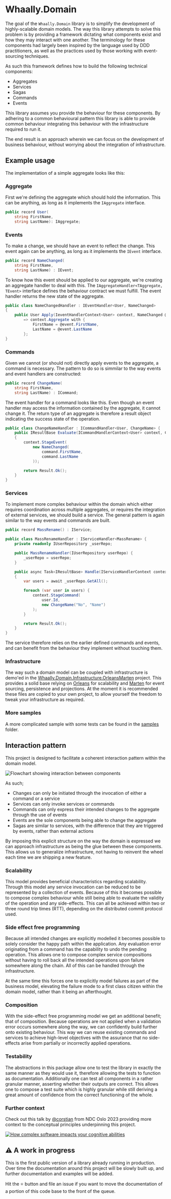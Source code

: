 # Whaally.Domain

The goal of the `Whaally.Domain` library is to simplify the development of highly-scalable domain models. The way this library attempts to solve this problem is by providing a framework dictating what components exist and how they may interact with one another. The terminology for these components had largely been inspired by the language used by DDD practitioners, as well as the practices used by those working with event-sourcing techniques.

As such this framework defines how to build the following technical components:

- Aggregates
- Services
- Sagas
- Commands
- Events

This library assumes you provide the behaviour for these components. By adhering to a common behavioural pattern this library is able to provide common behaviour integrating this behaviour with the infrastructure required to run it.

The end result is an approach wherein we can focus on the development of business behaviour, without worrying about the integration of infrastructure.

## Example usage
The implementation of a simple aggregate looks like this:

### Aggregate
First we're defining the aggregate which should hold the information. This can be anything, as long as it implements the `IAggregate` interface.

```csharp
public record User(
    string FirstName,
    string LastName): IAggregate;
```

### Events
To make a change, we should have an event to reflect the change. This event again can be anything, as long as it implements the `IEvent` interface.

```csharp
public record NameChanged(
    string FirstName,
    string LastName) : IEvent;
```

To know how this event should be applied to our aggregate, we're creating an aggregate handler to deal with this. The `IAggregateHandler<TAggregate, TEvent>` interface defines the behaviour contract we must fulfill. The event handler returns the new state of the aggregate.

```csharp
public class NameChangedHandler : IEventHandler<User, NameChanged>
{
    public User Apply(IeventHandlerContext<User> context, NameChanged @event)
        => context.Aggregate with {
            FirstName = @event.FirstName,
            LastName = @event.LastName
        };
}
```

### Commands
Given we cannot (or should not) directly apply events to the aggregate, a command is necessary. The pattern to do so is simmilar to the way events and event handlers are constructed:

```csharp
public record ChangeName(
    string FirstName,
    string LastName) : ICommand;
```

The event handler for a command looks like this. Even though an event handler may access the information contained by the aggregate, it cannot change it. The return type of an aggregate is therefore a result object indicating the success state of the operation.

```csharp
public class ChangeNameHandler : ICommandHandler<User, ChangeName> {
    public IResultBase Evaluate(ICommandHandlerContext<User> context, ChangeName command)
    {
        context.StageEvent(
            new NameChanged(
                command.FirstName,
                command.LastName
            ));

        return Result.Ok();
    }
}
```

### Services
To implement more complex behaviour within the domain which either requires coordination across multiple aggregates, or requires the integration of external services, we should build a service. The general pattern is again similar to the way events and commands are built.

```csharp
public record MassRename() : IService;
```


```csharp
public class MassRenameHandler : IServiceHandler<MassRename> {
    private readonly IUserRepository _userRepo;

    public MassRenameHandler(IUserRepository userRepo) {
        _userRepo = userRepo;
    }

    public async Task<IResultBase> Handle(IServiceHandlerContext context, MassRename service)
    {
        var users = await _userRepo.GetAll();

        foreach (var user in users) {
            context.StageCommand(
                user.Id,
                new ChangeName("No", "Name")
            );
        }

        return Result.Ok();
    }
}
```

The service therefore relies on the earlier defined commands and events, and can benefit from the behaviour they implement without touching them.

### Infrastructure
The way such a domain model can be coupled with infrastructure is demo'ed in the [Whaally.Domain.Infrastructure.OrleansMarten](src/Whaally.Domain.Infrastructure.OrleansMarten/) project. This provides a solid base relying on [Orleans](https://github.com/dotnet/orleans) for scalability and [Marten](https://martendb.io/) for event sourcing, persistence and projections. At the moment it is recommended these files are copied to your own project, to allow yourself the freedom to tweak your infrastructure as required.

### More samples
A more complicated sample with some tests can be found in the [samples](samples/) folder.


## Interaction pattern
This project is designed to facilitate a coherent interaction pattern within the domain model. 

![Flowchart showing interaction between components](./assets/Domain%20Structure.drawio.svg)

As such; 
- Changes can only be initiated through the invocation of either a command or a service
- Services can only invoke services or commands
- Commands can only express their intended changes to the aggregate through the use of events
- Events are the sole components being able to change the aggregate
- Sagas are similar to services, with the difference that they are triggered by events, rather than external actions

By imposing this explicit structure on the way the domain is expressed we can approach infrastructure as being the glue between these components. This allows us to generalize infrastructure, not having to reinvent the wheel each time we are shipping a new feature.

### Scalability
This model provides beneficial characteristics regarding scalability. Through this model any service invocation can be reduced to be represented by a collection of events. Because of this it becomes possible to compose complex behaviour while still being able to evaluate the validity of the operation and any side-effects. This can all be achieved within two or three round trip times (RTT), depending on the distributed commit protocol used.

### Side effect free programming
Because all intended changes are explicitly modelled it becomes possible to solely consider the happy path within the application. Any evaluation error originating from a command has the capability to undo the pending operation. This allows one to compose complex service compositions without having to roll back all the intended operations upon failure somewhere along the chain. All of this can be handled through the infrastructure.

At the same time this forces one to explicitly model failures as part of the business model, elevating the failure mode to a first class citizen within the domain model, rather than it being an afterthought.

### Composition
With the side-effect free programming model we get an additional benefit; that of composition. Because operations are not applied when a validation error occurs somewhere along the way, we can confidently build further onto existing behaviour. This way we can reuse existing commands and services to achieve high-level objectives with the assurance that no side-effects arise from partially or incorrectly applied operations.

### Testability
The abstractions in this package allow one to test the library in exactly the same manner as they would use it, therefore allowing the tests to function as documentation. Additionally one can test all components in a rather granular manner, asserting whether their outputs are correct. This allows one to compose a test suite which is highly granular while still deriving a great amount of confidence from the correct functioning of the whole.

### Further context
Check out this talk by [@corstian](https://github.com/corstian) from NDC Oslo 2023 providing more context to the conceptual principles underpinning this project.

[![How complex software impacts your cognitive abilities](./assets/NDCOslo2023-video-thumbnail.jpg)](https://www.youtube.com/watch?v=5A22s_QXTRg)


## ⚠️ A work in progress
This is the first public version of a library already running in production. Over time the documentation around this project will be slowly built up, and further documentation and examples will be added.

Hit the ⭐ button and file an issue if you want to move the documentation of a portion of this code base to the front of the queue.
